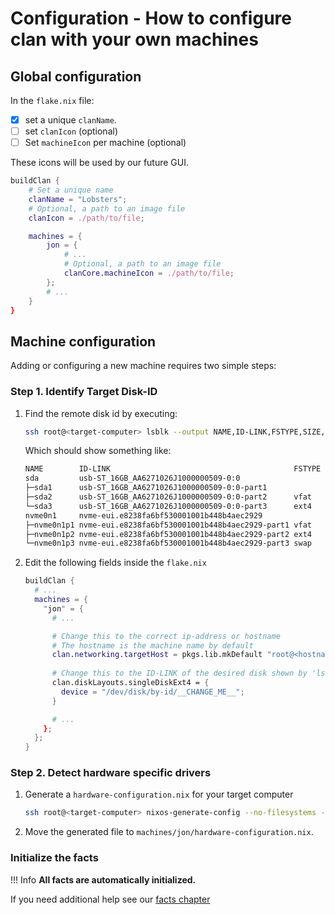 # Configuration - How to configure clan with your own machines

## Global configuration

In the `flake.nix` file:

- [x] set a unique `clanName`.
- [ ] set `clanIcon` (optional)
- [ ] Set `machineIcon` per machine (optional)

These icons will be used by our future GUI.

```nix title="clan-core.lib.buildClan"
buildClan {
    # Set a unique name 
    clanName = "Lobsters";
    # Optional, a path to an image file
    clanIcon = ./path/to/file; 

    machines = {
        jon = {
            # ...
            # Optional, a path to an image file
            clanCore.machineIcon = ./path/to/file; 
        };
        # ...
    }
}
```

## Machine configuration

Adding or configuring a new machine requires two simple steps:

### Step 1. Identify Target Disk-ID

1. Find the remote disk id by executing:

    ```bash title="setup computer"
    ssh root@<target-computer> lsblk --output NAME,ID-LINK,FSTYPE,SIZE,MOUNTPOINT
    ```

    Which should show something like:

    ```bash
    NAME        ID-LINK                                         FSTYPE   SIZE MOUNTPOINT
    sda         usb-ST_16GB_AA6271026J1000000509-0:0                    14.9G 
    ├─sda1      usb-ST_16GB_AA6271026J1000000509-0:0-part1                 1M 
    ├─sda2      usb-ST_16GB_AA6271026J1000000509-0:0-part2      vfat     100M /boot
    └─sda3      usb-ST_16GB_AA6271026J1000000509-0:0-part3      ext4     2.9G /
    nvme0n1     nvme-eui.e8238fa6bf530001001b448b4aec2929              476.9G 
    ├─nvme0n1p1 nvme-eui.e8238fa6bf530001001b448b4aec2929-part1 vfat     512M 
    ├─nvme0n1p2 nvme-eui.e8238fa6bf530001001b448b4aec2929-part2 ext4   459.6G 
    └─nvme0n1p3 nvme-eui.e8238fa6bf530001001b448b4aec2929-part3 swap    16.8G
    ```

1. Edit the following fields inside the `flake.nix`

    ```nix title="clan-core.lib.buildClan"
    buildClan {
      # ...
      machines = {
        "jon" = {
          # ...

          # Change this to the correct ip-address or hostname
          # The hostname is the machine name by default
          clan.networking.targetHost = pkgs.lib.mkDefault "root@<hostname>"
          
          # Change this to the ID-LINK of the desired disk shown by 'lsblk'
          clan.diskLayouts.singleDiskExt4 = {
            device = "/dev/disk/by-id/__CHANGE_ME__";
          }

          # ...
        };
      };     
    }
    ```

### Step 2. Detect hardware specific drivers

1. Generate a `hardware-configuration.nix` for your target computer

    ```bash
    ssh root@<target-computer> nixos-generate-config --no-filesystems --show-hardware-config > hardware-configuration.nix
    ```

1. Move the generated file to `machines/jon/hardware-configuration.nix`.

### Initialize the facts

!!! Info
    **All facts are automatically initialized.**

If you need additional help see our [facts chapter](./secrets.md)
